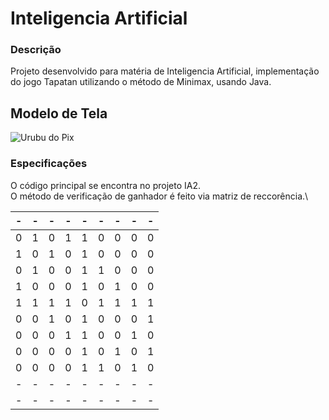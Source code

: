 # Inteligencia Artificial

### Descrição
Projeto desenvolvido para matéria de Inteligencia Artificial, implementação do jogo Tapatan utilizando o método de Minimax, usando Java.

## Modelo de Tela
![Urubu do Pix](https://github.com/MacedoCZY/IA-I-Tapatan-Minimax/blob/main/Tela.PNG)

### Especificações
O código principal se encontra no projeto IA2.\
O método de verificação de ganhador é feito via matriz de reccorência.\

|-|-|-|-|-|-|-|-|-|
|-|-|-|-|-|-|-|-|-|
|0|1|0|1|1|0|0|0|0|
|1|0|1|0|1|0|0|0|0|
|0|1|0|0|1|1|0|0|0|
|1|0|0|0|1|0|1|0|0|
|1|1|1|1|0|1|1|1|1|
|0|0|1|0|1|0|0|0|1|
|0|0|0|1|1|0|0|1|0|
|0|0|0|0|1|0|1|0|1|
|0|0|0|0|1|1|0|1|0|
|-|-|-|-|-|-|-|-|-|
|-|-|-|-|-|-|-|-|-|
